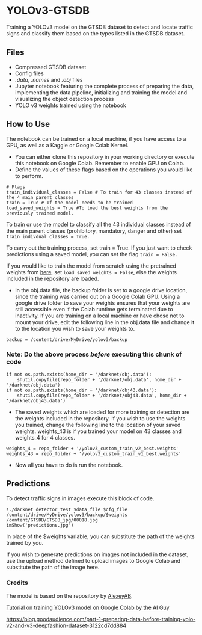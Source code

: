 # YOLOv3-GTSDB
Training a YOLOv3 model on the GTSDB dataset to detect and locate traffic signs and classify them based on the types listed in the GTSDB dataset.

## Files
* Compressed GTSDB dataset
* Config files
* *.data*, *.names* and *.obj* files
* Jupyter notebook featuring the complete process of preparing the data, implementing the data pipeline, initializing and training the model and visualizing the object detection process
* YOLO v3 weights trained using the notebook

## How to Use
The notebook can be trained on a local machine, if you have access to a GPU, as well as a Kaggle or Google Colab Kernel.

* You can either clone this repository in your working directory or execute this notebook on Google Colab. Remember to enable GPU on Colab.
* Define the values of these flags based on the operations you would like to perform.
```
# Flags 
train_individual_classes = False # To train for 43 classes instead of the 4 main parent classes
train = True # If the model needs to be trained
load_saved_weights = True #To load the best weights from the previously trained model.
```
To train or use the model to classify all the 43 individual classes instead of the main parent classes (prohibitory, mandatory, danger and other) set ``train_indivdual_classes = True.``

To carry out the training process, set train = True. If you just want to check predictions using a saved model, you can set the flag `train = False.`

If you would like to train the model from scratch using the pretrained weights from [here](https://pjreddie.com/media/files/yolov3.weights), set `load_saved_weights = False`, else the weights included in the repository are loaded.

* In the obj.data file, the backup folder is set to a google drive location, since the training was carried out on a Google Colab GPU. Using a google drive folder to save your weights ensures that your weights are still accessible even if the Colab runtime gets terminated due to inactivity. If you are training on a local machine or have chose not to mount your drive, edit the following line in the obj.data file and change it to the location you wish to save your weights to.
```
backup = /content/drive/MyDrive/yolov3/backup
```

### Note: Do the above process *before* executing this chunk of code
```
if not os.path.exists(home_dir + '/darknet/obj.data'):
    shutil.copyfile(repo_folder + '/darknet/obj.data', home_dir + '/darknet/obj.data')
if not os.path.exists(home_dir + '/darknet/obj43.data'):
    shutil.copyfile(repo_folder + '/darknet/obj43.data', home_dir + '/darknet/obj43.data')
```
* The saved weights which are loaded for more training or detection are the weights included in the repository. If you wish to use the weights you trained, change the following line to the location of your saved weights. weights_43 is if you trained your model on 43 classes and weights_4 for 4 classes.
```
weights_4 = repo_folder + '/yolov3_custom_train_v2_best.weights'
weights_43 = repo_folder + '/yolov3_custom_train_v1_best.weights'
```
* Now all you have to do is run the notebook.

## Predictions
To detect traffic signs in images execute this block of code.
```
!./darknet detector test $data_file $cfg_file /content/drive/MyDrive/yolov3/backup/$weights /content/GTSDB/GTSDB_jpg/00018.jpg
imShow('predictions.jpg')
```
In place of the $weights variable, you can substitute the path of the weights trained by you.

If you wish to generate predictions on images not included in the dataset, use the upload method defined to upload images to Google Colab and substitute the path of the image here.

### Credits
The model is based on the repository by [AlexeyAB](https://github.com/AlexeyAB/darknet).

[Tutorial on training YOLOv3 model on Google Colab by the AI Guy](https://colab.research.google.com/drive/1Mh2HP_Mfxoao6qNFbhfV3u28tG8jAVGk#scrollTo=k5SYWDPv7qG-)

https://blog.goodaudience.com/part-1-preparing-data-before-training-yolo-v2-and-v3-deepfashion-dataset-3122cd7dd884
